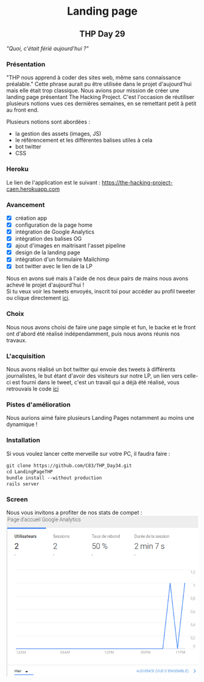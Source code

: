 <h1 align="center">Landing page</h1>
<h2 align="center">THP Day 29</h2>


_"Quoi, c'était férié aujourd'hui ?"_


### Présentation 
"THP nous apprend à coder des sites web, même sans connaissance préalable." Cette phrase aurait pu être utilisée dans le projet d'aujourd'hui mais elle était trop classique. Nous avions pour mission de créer une landing page présentant The Hacking Project. C'est l'occasion de réutiliser plusieurs notions vues ces dernières semaines, en se remettant petit à petit au front end.

Plusieurs notions sont abordées : 
- la gestion des assets (images, JS) 
- le référencement et les différentes balises utiles à cela 
- bot twitter
- CSS

### Heroku
Le lien de l'application est le suivant : 
https://the-hacking-project-caen.herokuapp.com


### Avancement 

- [x] création app
- [x] configuration de la page home
- [x] intégration de Google Analytics
- [x] intégration des balises OG
- [x] ajout d'images en maitrisant l'asset pipeline
- [x] design de la landing page
- [x] intégration d'un formulaire Mailchimp
- [x] bot twitter avec le lien de la LP

Nous en avons sué mais à l'aide de nos deux pairs de mains nous avons achevé le projet d'aujourd'hui ! </br>
Si tu veux voir les tweets envoyés, inscrit toi pour accéder au profil tweeter ou clique directement [ici](https://twitter.com/Itsme_Imadev).

### Choix

Nous nous avons choisi de faire une page simple et fun, le backe et le front ont d'abord été réalisé indépendamment, puis nous avons réunis nos travaux.

### L'acquisition

Nous avons réalisé un bot twitter qui envoie des tweets à différents journalistes, le but étant d'avoir des visiteurs sur notre LP, un lien vers celle-ci est fourni dans le tweet, c'est un travail qui a déjà été réalisé, vous retrouvais le code [ici](https://github.com/C83/THP_Day29/blob/master/tweet_de_la_propagande.rb) 

### Pistes d'amélioration

Nous aurions aimé faire plusieurs Landing Pages notamment au moins une dynamique !

### Installation 
Si vous voulez lancer cette merveille sur votre PC, il faudra faire : 
``` 
git clone https://github.com/C83/THP_Day34.git
cd LandingPageTHP
bundle install --without production
rails server 
```

### Screen 
Nous vous invitons a profiter de nos stats de compet : 
![ Stats Analytics](https://github.com/C83/THP_Day29/blob/master/public/Stat_Analytics.png)

